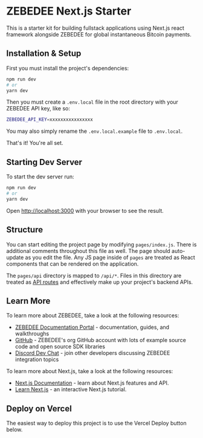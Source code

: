 # ZEBEDEE Next.js Starter

This is a starter kit for building fullstack applications using Next.js react framework alongside ZEBEDEE for global instantaneous Bitcoin payments.

## Installation & Setup

First you must install the project's dependencies:

```bash
npm run dev
# or
yarn dev
```

Then you must create a `.env.local` file in the root directory with your ZEBEDEE API key, like so:

```bash
ZEBEDEE_API_KEY=xxxxxxxxxxxxxxxx
```

You may also simply rename the `.env.local.example` file to `.env.local`.

That's it! You're all set.

## Starting Dev Server

To start the dev server run:

```bash
npm run dev
# or
yarn dev
```

Open [http://localhost:3000](http://localhost:3000) with your browser to see the result.

## Structure

You can start editing the project page by modifying `pages/index.js`. There is additional comments throughout this file as well. The page should auto-update as you edit the file. Any JS page inside of `pages` are treated as React components that can be rendered on the application. 

The `pages/api` directory is mapped to `/api/*`. Files in this directory are treated as [API routes](https://nextjs.org/docs/api-routes/introduction) and effectively make up your project's backend APIs.

## Learn More

To learn more about ZEBEDEE, take a look at the following resources:

- [ZEBEDEE Documentation Portal](https://docs.zebedee.io) - documentation, guides, and walkthroughs
- [GitHub](https://github.com/zebedeeio) - ZEBEDEE's org GitHub account with lots of example source code and open source SDK libraries
- [Discord Dev Chat](https://discord.gg/zbd) - join other developers discussing ZEBEDEE integration topics

To learn more about Next.js, take a look at the following resources:

- [Next.js Documentation](https://nextjs.org/docs) - learn about Next.js features and API.
- [Learn Next.js](https://nextjs.org/learn) - an interactive Next.js tutorial.

## Deploy on Vercel

The easiest way to deploy this project is to use the Vercel Deploy button below.

